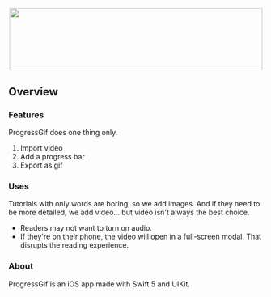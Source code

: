 <p align="center">
  <img width="500" height="123.3" src="https://raw.githubusercontent.com/zjohnzheng/ProgressGif/main/Assets/Logos/Beta%20Logo.png?token=AL4C6P7HP63TJTRBSAFGCJK7C46UQ">
</p>

## Overview
### Features
ProgressGif does one thing only.
1. Import video
2. Add a progress bar
3. Export as gif

### Uses
Tutorials with only words are boring, so we add images. And if they need to be more detailed, we add video... but video isn't always the best choice.
- Readers may not want to turn on audio.
- If they're on their phone, the video will open in a full-screen modal. That disrupts the reading experience.

### About
ProgressGif is an iOS app made with Swift 5 and UIKit. 



